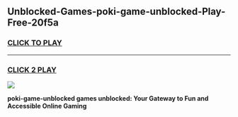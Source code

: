 
## Unblocked-Games-poki-game-unblocked-Play-Free-20f5a
<h3>
<a href="https://premium76.site?title=poki-game-unblocked&ref=23A">CLICK TO PLAY</a></h3>
<hr>

<h3>
<a href="https://premium76.site?title=poki-game-unblocked&ref=23A">CLICK 2 PLAY</a>
  
</h3>

<a href="https://premium76.site?title=poki-game-unblocked&ref=23A"><img src="https://clearcache.store/games.png"></a>


**poki-game-unblocked games unblocked: Your Gateway to Fun and Accessible Online Gaming**
